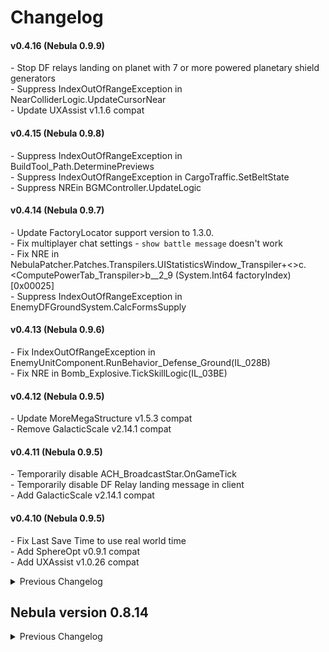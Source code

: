 # Changelog

#### v0.4.16 (Nebula 0.9.9)
\- Stop DF relays landing on planet with 7 or more powered planetary shield generators  
\- Suppress IndexOutOfRangeException in NearColliderLogic.UpdateCursorNear  
\- Update UXAssist v1.1.6 compat  

#### v0.4.15 (Nebula 0.9.8)
\- Suppress IndexOutOfRangeException in BuildTool_Path.DeterminePreviews  
\- Suppress IndexOutOfRangeException in CargoTraffic.SetBeltState  
\- Suppress NREin BGMController.UpdateLogic  

#### v0.4.14 (Nebula 0.9.7)
\- Update FactoryLocator support version to 1.3.0.  
\- Fix multiplayer chat settings - `show battle message` doesn't work  
\- Fix NRE in NebulaPatcher.Patches.Transpilers.UIStatisticsWindow_Transpiler+<>c.<ComputePowerTab_Transpiler>b__2_9 (System.Int64 factoryIndex) [0x00025]  
\- Suppress IndexOutOfRangeException in EnemyDFGroundSystem.CalcFormsSupply  

#### v0.4.13 (Nebula 0.9.6)
\- Fix IndexOutOfRangeException in EnemyUnitComponent.RunBehavior_Defense_Ground(IL_028B)  
\- Fix NRE in Bomb_Explosive.TickSkillLogic(IL_03BE)  

#### v0.4.12 (Nebula 0.9.5)
\- Update MoreMegaStructure v1.5.3 compat  
\- Remove GalacticScale v2.14.1 compat  

#### v0.4.11 (Nebula 0.9.5)
\- Temporarily disable ACH_BroadcastStar.OnGameTick  
\- Temporarily disable DF Relay landing message in client  
\- Add GalacticScale v2.14.1 compat  

#### v0.4.10 (Nebula 0.9.5)
\- Fix Last Save Time to use real world time  
\- Add SphereOpt v0.9.1 compat  
\- Add UXAssist v1.0.26 compat  

<details>
<summary>Previous Changelog</summary>

#### v0.4.9 (Nebula 0.9.4)
\- Fix `NgrokManager.IsNgrokActive` crash  
\- Add syncing for relics and skillpoints in TheyComeFromVoid 3.1.2 (WIP)  

#### v0.4.8 (Nebula 0.9.3)
\- Add TheyComeFromVoid 3.1.0 compat (WIP)  
\- Fix divide by zero error in AssemblerVerticalConstruction  

#### v0.4.7 (Nebula 0.9.2)
\- Add DSPAutoSorter v1.2.11 compat  
\- Add AssemblerVerticalConstruction v1.1.4 compat (WIP)  
\- Fix hp bar remain after the game first load  

#### v0.4.6 (Nebula 0.9.2)
\- Fix ILS errors in client.  

#### v0.4.5 (Nebula 0.9.2)
\- Fix inventory size error in client.  
\- Fix EnemyFormation.RemoveUnit error in client.  

#### v0.4.4 (Nebula 0.9.2)
\- Attempt to fix some issues in client.  

#### v0.4.3 (Nebula 0.9.1)
\- Fix an issue that player data is clean up wrongly in server.  

#### v0.4.2 (Nebula 0.9.1)
\- Add new dependency DSPModSave.  
\- Make construction drones only launch if the current player is the cloest one or within 15m.  
\- Clear old playerSaves when server start.  
\- Suppress Enemy TickLogic excpetion to show only once per session.

#### v0.4.1 (Nebula 0.9.0)
\- MoreMegaStructure v1.3.8: Sync star cannon and fix errors.  
\- PlanetFinder v1.1.3: Fix error in multiplayer lobby.  
\- Remove DSPMarker support.  

#### v0.4.0 (Nebula 0.9.0 pre-release)
\- Hotfix: Tempoarily disable drone syncing.  
\- Remove Bottleneck, DSPTransportStat, Dustbin, TheyComeFromVoid support.  
\- Temporily disable BlueprintTweaks, DSPMarker, MoreMegaStructure, PlanetFinder support.  

</details>


## Nebula version 0.8.14

<details>
<summary>Previous Changelog</summary>

#### v0.3.1 (Nebula 0.8.14)
\- Hotfix: Fix NRE error in `StationUIManager.UpdateStorage.`  
\- Hotfix: Load dyson sphere when click on star view on the starmap.  
\- TheyComeFromVoid v2.2.8: Add remote cannons to let planets not loaded yet to fire weapons. Bug fixes.  

#### v0.3.0 (Nebula 0.8.14)
\- TheyComeFromVoid v2.2.8: Add Droplet syncing and fixes  
\- Remove BigFormingSize from incompat list  

#### v0.2.3 (Nebula 0.8.13)
\- Hotfix: Add compat to mods that increase reform brush size.  
\- Hotfix: (Test) Reset planet physics & audio when arriving at a planet.  
\- MoreMegaStructure v1.1.11: Fix receivers requested power flicks on clients.  

#### v0.2.2 (Nebula 0.8.13)
\- Hotfix: Fix an error when saving game.  
\- Bottleneck v1.0.15: Fixed an error that occurred on the host when the client was using different proliferator settings.  

#### v0.2.1 (Nebula 0.8.13)
\- Fix a bug that client can't change station storage.  
\- DSP Belt Reverse Direction is no longer supported due to vanilla has the function now.  

#### v0.2.0 (Nebula 0.8.13)
\- Hotfix: Fix mecha animation when 3rd player join.  
\- Update FactoryLocator support version to 1.2.0  
\- TheyComeFromVoid: Add StarFortress syncing  

#### v0.1.12 (Nebula 0.8.12)
\- Fix BlueprintTweak 1.5.9  
\- Support Dustbin 1.2.1  
\- Update FactoryLocator support version to 1.1.0  
\- Update Auxilaryfunction support version to 2.0.1  
\- MoreMegaStructure: Fix RefreshProduceSpeedText error  
\- TheyComeFromVoid: Add EnemyShips event syncing  

#### v0.1.11 (Nebula 0.8.12)
\- Hotfix: Sync Flip Whole Path button for belts in DSP 0.9.27.15466  
\- Support SplitterOverBelt 1.1.3  
\- Support TheyComeFromVoid 2.1.2  
\- Update Auxilaryfunction support version to 1.8.9  

#### v0.1.10 (Nebula 0.8.12)
\- Fix sandbox tool enable syncing.  
\- Show multiplayer name in starmap for own player.  

#### v0.1.9 (Nebula 0.8.12)
\- Support FactoryLocator 1.0.1  
\- Update MoreMegaStructure support version to 1.1.4  
\- Hide server ip and port during login & reconnect.  
\- Show the diff count of local & remote mod list when client login.  

#### v0.1.8 (Nebula 0.8.12)
\- Hotfix: Fix trash warning (error when there are litters on host and client join, positions doen't sync)  
\- Hotfix: Fix InserterOffsetCorrection which may cause desync that sorters don't work on one end.  
\- Hotfix: Fix SplitterPriorityChange packet.  

#### v0.1.7 (Nebula 0.8.12)  
\- Hotfix: Fix infinite tech level desync in client.  
\- Hotfix: Fix that rock destroy on remote planet show effects on local planet.  
\- Show possible mod patches from stacktraces on error report.  

#### v0.1.6 (Nebula 0.8.12)  
\- Hotfix: Fix error on host when client put a storage chest on a logisitics distributor on remote planets.  
\- Update PlanetFinder support version to 1.0.0.  

#### v0.1.5 (Nebula 0.8.11)  
\- Fix mod data doesn't sync correctly for another clients.  
\- Fix client mecha spawning position.  

#### v0.1.4 (Nebulad 0.8.11)  
\- Hotfix: Fix host sometimes get error when client request logistic on other planets.  
\- Hotfix for GS2 star detail doesn't display correctly for clients.  

#### v0.1.3 (Nebulad 0.8.11)
\- Hotfix: Fix logistic bots errors.  
\- Fix client error when host reverse belts on a remote planet.  

#### v0.1.2 (Nebula 0.8.10)
\- Support DSPOptimizations  

#### v0.1.1 (Nebula 0.8.10)
\- Support AutoStationConfig, Auxilaryfunction.  
\- Fix advance miner power usage abnormal of AutoStationConfig.   

#### v0.1.0 (Nebula 0.8.8)
\- Support DSPTransportStat, PlanetFinder, DSPFreeMechaCustom, MoreMegaStructure.  
\- Fix DSPMarker didn't refresh marker when local planet changed.  

#### v0.0.1  
\- Initial release. (Game Version 0.9.25.12201)

</details>
